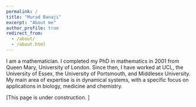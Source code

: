 ```yaml
---
permalink: /
title: "Murad Banaji"
excerpt: "About me"
author_profile: true
redirect_from: 
  - /about/
  - /about.html
---
```


I am a mathematician. I completed my PhD in mathematics in 2001 from Queen Mary, University of London. Since then, I have worked at UCL, the University of Essex, the University of Portsmouth, and Middlesex University. My main area of expertise is in dynamical systems, with a specific focus on applications in biology, medicine and chemistry. 

\[This page is under construction. \]

